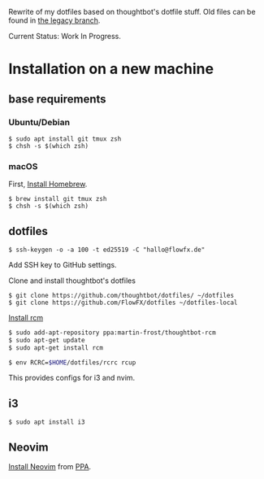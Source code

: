 Rewrite of my dotfiles based on thoughtbot's dotfile stuff. Old files can be found in [the legacy branch](https://github.com/FlowFX/dotfiles/tree/legacy).

Current Status: Work In Progress.

# Installation on a new machine

## base requirements

### Ubuntu/Debian

```shell
$ sudo apt install git tmux zsh
$ chsh -s $(which zsh)
```

### macOS

First, [Install Homebrew](https://brew.sh/).

```shell
$ brew install git tmux zsh
$ chsh -s $(which zsh)
```

## dotfiles

```
$ ssh-keygen -o -a 100 -t ed25519 -C "hallo@flowfx.de"
```

Add SSH key to GitHub settings.

Clone and install thoughtbot's dotfiles

```
$ git clone https://github.com/thoughtbot/dotfiles/ ~/dotfiles
$ git clone https://github.com/FlowFX/dotfiles ~/dotfiles-local
```

[Install rcm](https://github.com/thoughtbot/rcm#installation)

```zsh
$ sudo add-apt-repository ppa:martin-frost/thoughtbot-rcm
$ sudo apt-get update
$ sudo apt-get install rcm

$ env RCRC=$HOME/dotfiles/rcrc rcup
```

This provides configs for i3 and nvim.

## i3
```
$ sudo apt install i3
```

## Neovim
[Install Neovim](https://github.com/neovim/neovim/wiki/Installing-Neovim) from [PPA](https://github.com/neovim/neovim/wiki/Installing-Neovim#ubuntu).
